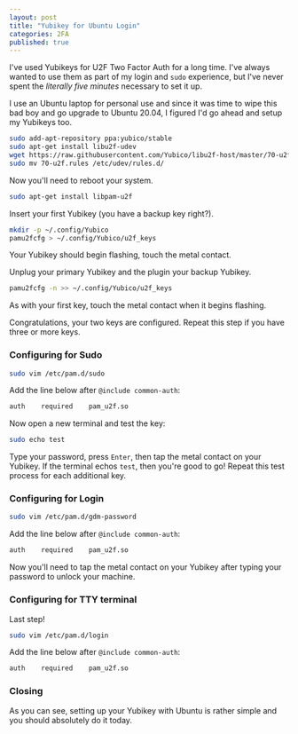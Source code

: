 ```yaml
---
layout: post
title: "Yubikey for Ubuntu Login"
categories: 2FA
published: true
---
```


I've used Yubikeys for U2F Two Factor Auth for a long time. I've always wanted to use them as part of my login and `sudo` experience, but I've never spent the _literally five minutes_ necessary to set it up. 

I use an Ubuntu laptop for personal use and since it was time to wipe this bad boy and go upgrade to Ubuntu 20.04, I figured I'd go ahead and setup my Yubikeys too.

``` bash
sudo add-apt-repository ppa:yubico/stable
sudo apt-get install libu2f-udev
wget https://raw.githubusercontent.com/Yubico/libu2f-host/master/70-u2f.rules
sudo mv 70-u2f.rules /etc/udev/rules.d/
```

Now you'll need to reboot your system.

``` bash
sudo apt-get install libpam-u2f
```

Insert your first Yubikey (you have a backup key right?).

``` bash
mkdir -p ~/.config/Yubico
pamu2fcfg > ~/.config/Yubico/u2f_keys
```

Your Yubikey should begin flashing, touch the metal contact.

Unplug your primary Yubikey and the plugin your backup Yubikey.

``` bash
pamu2fcfg -n >> ~/.config/Yubico/u2f_keys
```

As with your first key, touch the metal contact when it begins flashing.

Congratulations, your two keys are configured. Repeat this step if you have three or more keys.

### Configuring for Sudo

``` bash
sudo vim /etc/pam.d/sudo
```

Add the line below after `@include common-auth`:

``` bash
auth	required	pam_u2f.so
```

Now open a new terminal and test the key:

``` bash
sudo echo test
```

Type your password, press `Enter`, then tap the metal contact on your Yubikey. If the terminal echos `test`, then you're good to go! Repeat this test process for each additional key.

### Configuring for Login

``` bash
sudo vim /etc/pam.d/gdm-password
```

Add the line below after `@include common-auth`:

``` bash
auth	required	pam_u2f.so
```

Now you'll need to tap the metal contact on your Yubikey after typing your password to unlock your machine.

### Configuring for TTY terminal

Last step!

``` bash
sudo vim /etc/pam.d/login
```

Add the line below after `@include common-auth`:

``` bash
auth	required	pam_u2f.so
```

### Closing

As you can see, setting up your Yubikey with Ubuntu is rather simple and you should absolutely do it today.